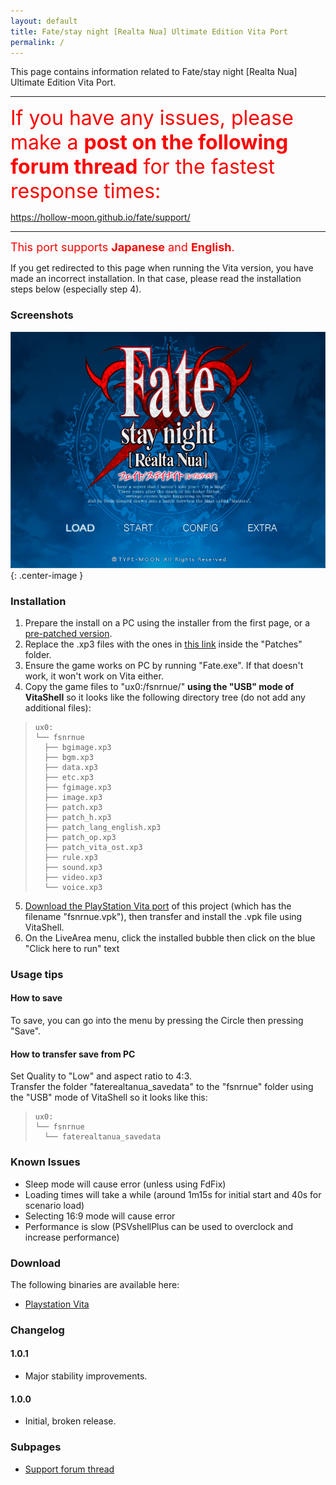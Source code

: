 ```yaml
---
layout: default
title: Fate/stay night [Realta Nua] Ultimate Edition Vita Port
permalink: /
---
```


This page contains information related to Fate/stay night [Realta Nua] Ultimate Edition Vita Port.  

<hr />
<font color="#f00" size="6">If you have any issues, please make a <b>post on the following forum thread</b> for the fastest response times: </font>

<https://hollow-moon.github.io/fate/support/>
<hr />

<font color="#f00" size="4">This port supports <b>Japanese</b> and <b>English</b>.</font>  

If you get redirected to this page when running the Vita version, you have made an incorrect installation. In that case, please read the installation steps below (especially step 4).  

### Screenshots

![Port screenshot](fsnrnue.png){: .center-image }

### Installation

1. Prepare the install on a PC using the installer from the first page, or a [pre-patched version](https://forums.nrvnqsr.com/showthread.php/8229?p=3066122&viewfull=1#post3066122).
2. Replace the .xp3 files with the ones in [this link](https://forums.nrvnqsr.com/showthread.php/8229?p=3107585&viewfull=1#post3107585) inside the "Patches" folder.
3. Ensure the game works on PC by running "Fate.exe". If that doesn't work, it won't work on Vita either.
4. Copy the game files to "ux0:/fsnrnue/" **using the "USB" mode of VitaShell** so it looks like the following directory tree (do not add any additional files):
> ```
> ux0:
> └── fsnrnue
>   ├── bgimage.xp3
>   ├── bgm.xp3
>   ├── data.xp3
>   ├── etc.xp3
>   ├── fgimage.xp3
>   ├── image.xp3
>   ├── patch.xp3
>   ├── patch_h.xp3
>   ├── patch_lang_english.xp3
>   ├── patch_op.xp3
>   ├── patch_vita_ost.xp3
>   ├── rule.xp3
>   ├── sound.xp3
>   ├── video.xp3
>   └── voice.xp3
> ```
5. [Download the PlayStation Vita port](#download) of this project (which has the filename "fsnrnue.vpk"), then transfer and install the .vpk file using VitaShell.
6. On the LiveArea menu, click the installed bubble then click on the blue "Click here to run" text

### Usage tips

#### How to save

To save, you can go into the menu by pressing the Circle then pressing "Save".

#### How to transfer save from PC

Set Quality to "Low" and aspect ratio to 4:3.  
Transfer the folder "faterealtanua_savedata" to the "fsnrnue" folder using the "USB" mode of VitaShell so it looks like this:  
> ```
> ux0:
> └── fsnrnue
>   └── faterealtanua_savedata
> ```

### Known Issues

* Sleep mode will cause error (unless using FdFix)  
* Loading times will take a while (around 1m15s for initial start and 40s for scenario load)  
* Selecting 16:9 mode will cause error  
* Performance is slow (PSVshellPlus can be used to overclock and increase performance)

### Download

The following binaries are available here:  
* [Playstation Vita](https://github.com/Alyinghood/fsnrnue-multiplatform/releases/latest/download/fsnrnue.vpk)  

### Changelog
#### 1.0.1
* Major stability improvements.

#### 1.0.0
* Initial, broken release.

### Subpages
* [Support forum thread](https://hollow-moon.github.io/fate/support/)  

